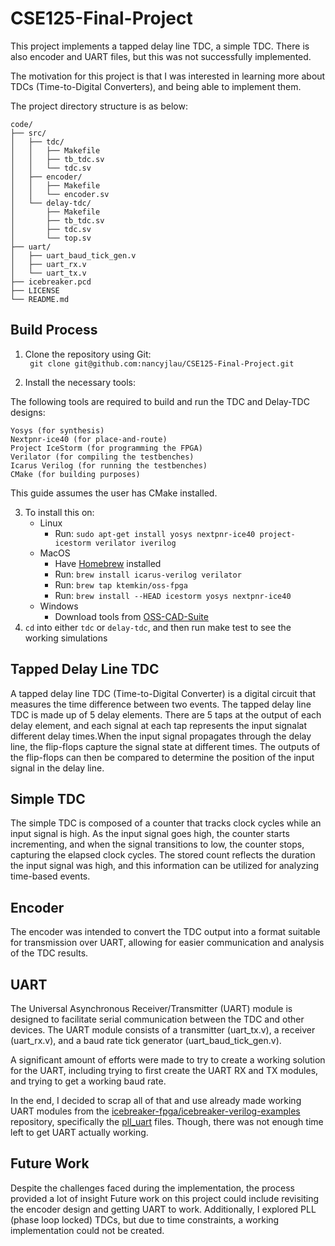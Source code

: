 # CSE125-Final-Project

This project implements a tapped delay line TDC, a simple TDC.
There is also encoder and UART files, but this was not successfully implemented. 

The motivation for this project is that I was interested in learning more about TDCs (Time-to-Digital Converters), and being able to implement them. 

The project directory structure is as below:

```
code/
├── src/
│   ├── tdc/
│   │   ├── Makefile
│   │   ├── tb_tdc.sv
│   │   └── tdc.sv
│   ├── encoder/
│   │   ├── Makefile
│   │   └── encoder.sv
│   └── delay-tdc/
│       ├── Makefile
│       ├── tb_tdc.sv
│       ├── tdc.sv
│       └── top.sv
├── uart/
│   ├── uart_baud_tick_gen.v
│   ├── uart_rx.v
│   └── uart_tx.v
├── icebreaker.pcd
├── LICENSE
└── README.md
```

## Build Process

1. Clone the repository using Git:  
`` git clone git@github.com:nancyjlau/CSE125-Final-Project.git``

2. Install the necessary tools:

The following tools are required to build and run the TDC and Delay-TDC designs:

    Yosys (for synthesis)
    Nextpnr-ice40 (for place-and-route)
    Project IceStorm (for programming the FPGA)
    Verilator (for compiling the testbenches)
    Icarus Verilog (for running the testbenches)
    CMake (for building purposes)

This guide assumes the user has CMake installed.

3. To install this on:
    - Linux  
       - Run:   ```sudo apt-get install yosys nextpnr-ice40 project-icestorm verilator iverilog```
    - MacOS
      - Have [Homebrew](https://brew.sh/) installed
      - Run: ``brew install icarus-verilog verilator``
      - Run: ``brew tap ktemkin/oss-fpga``
      - Run: ``brew install --HEAD icestorm yosys nextpnr-ice40``
    - Windows
      - Download tools from [OSS-CAD-Suite](https://github.com/YosysHQ/oss-cad-suite-build#installation)
4. ``cd`` into either `tdc` or `delay-tdc`, and then run make test to see the working simulations
## Tapped Delay Line TDC
A tapped delay line TDC (Time-to-Digital Converter) is a digital circuit that measures the time difference between two events. The tapped delay line TDC is made up of 5 delay elements. There are 5 taps at the output of each delay element, and each signal at each tap represents the input signalat different delay times.When the input signal propagates through the delay line, the flip-flops capture the signal state at different times. The outputs of the flip-flops can then be compared to determine the position of the input signal in the delay line.

## Simple TDC
The simple TDC is composed of a counter that tracks clock cycles while an input signal is high. 
As the input signal goes high, the counter starts incrementing, and when the signal transitions to low, 
the counter stops, capturing the elapsed clock cycles. The stored count reflects the duration the input 
signal was high, and this information can be utilized for analyzing time-based events.

## Encoder

 The encoder was intended to convert the TDC output into a format suitable for transmission over UART, allowing for easier communication and analysis of the TDC results.

## UART

The Universal Asynchronous Receiver/Transmitter (UART) module is designed to facilitate serial communication between the TDC and other devices. The UART module consists of a transmitter (uart_tx.v), a receiver (uart_rx.v), and a baud rate tick generator (uart_baud_tick_gen.v). 

A significant amount of efforts were made to try to create a working solution for the UART, including trying to first create the UART RX and TX modules, and trying to get a working baud rate. 

In the end, I decided to scrap all of that and use already made working UART modules from the [icebreaker-fpga/icebreaker-verilog-examples](https://github.com/icebreaker-fpga/icebreaker-verilog-examples) repository, specifically the [pll_uart](https://github.com/icebreaker-fpga/icebreaker-verilog-examples/tree/main/icebreaker/pll_uart) files. Though, there was not enough time left to get UART actually working.


## Future Work
Despite the challenges faced during the implementation, the process provided a lot of insight  Future work on this project could include revisiting the encoder design and getting UART to work. Additionally, I explored PLL (phase loop locked) TDCs, but due to time constraints, a working implementation could not be created. 

